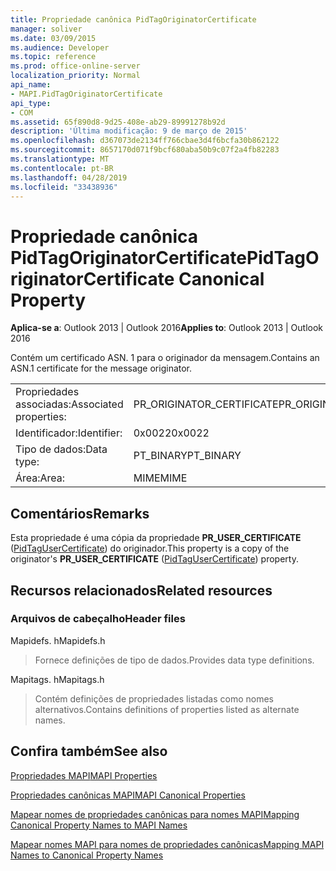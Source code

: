 ```yaml
---
title: Propriedade canônica PidTagOriginatorCertificate
manager: soliver
ms.date: 03/09/2015
ms.audience: Developer
ms.topic: reference
ms.prod: office-online-server
localization_priority: Normal
api_name:
- MAPI.PidTagOriginatorCertificate
api_type:
- COM
ms.assetid: 65f890d8-9d25-408e-ab29-89991278b92d
description: 'Última modificação: 9 de março de 2015'
ms.openlocfilehash: d367073de2134ff766cbae3d4f6bcfa30b862122
ms.sourcegitcommit: 8657170d071f9bcf680aba50b9c07f2a4fb82283
ms.translationtype: MT
ms.contentlocale: pt-BR
ms.lasthandoff: 04/28/2019
ms.locfileid: "33438936"
---
```

# <a name="pidtagoriginatorcertificate-canonical-property"></a><span data-ttu-id="070b6-103">Propriedade canônica PidTagOriginatorCertificate</span><span class="sxs-lookup"><span data-stu-id="070b6-103">PidTagOriginatorCertificate Canonical Property</span></span>

  
  
<span data-ttu-id="070b6-104">**Aplica-se a**: Outlook 2013 | Outlook 2016</span><span class="sxs-lookup"><span data-stu-id="070b6-104">**Applies to**: Outlook 2013 | Outlook 2016</span></span> 
  
<span data-ttu-id="070b6-105">Contém um certificado ASN. 1 para o originador da mensagem.</span><span class="sxs-lookup"><span data-stu-id="070b6-105">Contains an ASN.1 certificate for the message originator.</span></span>
  
|||
|:-----|:-----|
|<span data-ttu-id="070b6-106">Propriedades associadas:</span><span class="sxs-lookup"><span data-stu-id="070b6-106">Associated properties:</span></span>  <br/> |<span data-ttu-id="070b6-107">PR_ORIGINATOR_CERTIFICATE</span><span class="sxs-lookup"><span data-stu-id="070b6-107">PR_ORIGINATOR_CERTIFICATE</span></span>  <br/> |
|<span data-ttu-id="070b6-108">Identificador:</span><span class="sxs-lookup"><span data-stu-id="070b6-108">Identifier:</span></span>  <br/> |<span data-ttu-id="070b6-109">0x0022</span><span class="sxs-lookup"><span data-stu-id="070b6-109">0x0022</span></span>  <br/> |
|<span data-ttu-id="070b6-110">Tipo de dados:</span><span class="sxs-lookup"><span data-stu-id="070b6-110">Data type:</span></span>  <br/> |<span data-ttu-id="070b6-111">PT_BINARY</span><span class="sxs-lookup"><span data-stu-id="070b6-111">PT_BINARY</span></span>  <br/> |
|<span data-ttu-id="070b6-112">Área:</span><span class="sxs-lookup"><span data-stu-id="070b6-112">Area:</span></span>  <br/> |<span data-ttu-id="070b6-113">MIME</span><span class="sxs-lookup"><span data-stu-id="070b6-113">MIME</span></span>  <br/> |
   
## <a name="remarks"></a><span data-ttu-id="070b6-114">Comentários</span><span class="sxs-lookup"><span data-stu-id="070b6-114">Remarks</span></span>

<span data-ttu-id="070b6-115">Esta propriedade é uma cópia da propriedade **PR_USER_CERTIFICATE** ([PidTagUserCertificate](pidtagusercertificate-canonical-property.md)) do originador.</span><span class="sxs-lookup"><span data-stu-id="070b6-115">This property is a copy of the originator's **PR_USER_CERTIFICATE** ([PidTagUserCertificate](pidtagusercertificate-canonical-property.md)) property.</span></span>
  
## <a name="related-resources"></a><span data-ttu-id="070b6-116">Recursos relacionados</span><span class="sxs-lookup"><span data-stu-id="070b6-116">Related resources</span></span>

### <a name="header-files"></a><span data-ttu-id="070b6-117">Arquivos de cabeçalho</span><span class="sxs-lookup"><span data-stu-id="070b6-117">Header files</span></span>

<span data-ttu-id="070b6-118">Mapidefs. h</span><span class="sxs-lookup"><span data-stu-id="070b6-118">Mapidefs.h</span></span>
  
> <span data-ttu-id="070b6-119">Fornece definições de tipo de dados.</span><span class="sxs-lookup"><span data-stu-id="070b6-119">Provides data type definitions.</span></span>
    
<span data-ttu-id="070b6-120">Mapitags. h</span><span class="sxs-lookup"><span data-stu-id="070b6-120">Mapitags.h</span></span>
  
> <span data-ttu-id="070b6-121">Contém definições de propriedades listadas como nomes alternativos.</span><span class="sxs-lookup"><span data-stu-id="070b6-121">Contains definitions of properties listed as alternate names.</span></span>
    
## <a name="see-also"></a><span data-ttu-id="070b6-122">Confira também</span><span class="sxs-lookup"><span data-stu-id="070b6-122">See also</span></span>



[<span data-ttu-id="070b6-123">Propriedades MAPI</span><span class="sxs-lookup"><span data-stu-id="070b6-123">MAPI Properties</span></span>](mapi-properties.md)
  
[<span data-ttu-id="070b6-124">Propriedades canônicas MAPI</span><span class="sxs-lookup"><span data-stu-id="070b6-124">MAPI Canonical Properties</span></span>](mapi-canonical-properties.md)
  
[<span data-ttu-id="070b6-125">Mapear nomes de propriedades canônicas para nomes MAPI</span><span class="sxs-lookup"><span data-stu-id="070b6-125">Mapping Canonical Property Names to MAPI Names</span></span>](mapping-canonical-property-names-to-mapi-names.md)
  
[<span data-ttu-id="070b6-126">Mapear nomes MAPI para nomes de propriedades canônicas</span><span class="sxs-lookup"><span data-stu-id="070b6-126">Mapping MAPI Names to Canonical Property Names</span></span>](mapping-mapi-names-to-canonical-property-names.md)

